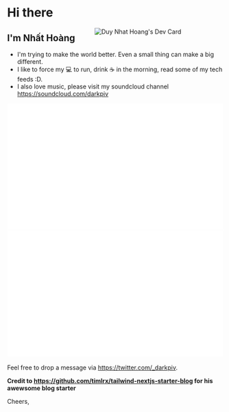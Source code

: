 # Hi there

<div align="left">
  <a href="https://app.daily.dev/darkpiv">
    <img src="https://api.daily.dev/devcards/a12a0bfaaae64904a58f8101eedde0a7.png?r=i5n" align="right" width="300" alt="Duy Nhat Hoang's Dev Card"/>
  </a>
</div>

## I'm Nhất Hoàng

- I'm trying to make the world better. Even a small thing can make a big different.
- I like to force my 💻 to run, drink ☕ in the morning, read some of my tech feeds :D.
- I also love music, please visit my soundcloud channel https://soundcloud.com/darkpiv

![](https://github.com/darkpiv/github-stats/blob/master/generated/overview.svg)
![](https://github.com/darkpiv/github-stats/blob/master/generated/languages.svg)

Feel free to drop a message via https://twitter.com/_darkpiv.

**Credit to https://github.com/timlrx/tailwind-nextjs-starter-blog for his awewsome blog starter**

Cheers,
